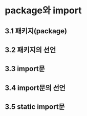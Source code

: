 # package와 import

## 3.1 패키지(package)

## 3.2 패키지의 선언

## 3.3 import문

## 3.4 import문의 선언

## 3.5 static import문

